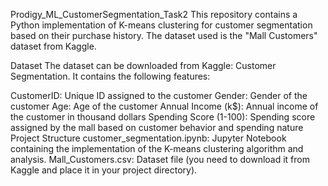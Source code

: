 Prodigy_ML_CustomerSegmentation_Task2
This repository contains a Python implementation of K-means clustering for customer segmentation based on their purchase history. The dataset used is the "Mall Customers" dataset from Kaggle.

Dataset
The dataset can be downloaded from Kaggle: Customer Segmentation. It contains the following features:

CustomerID: Unique ID assigned to the customer
Gender: Gender of the customer
Age: Age of the customer
Annual Income (k$): Annual income of the customer in thousand dollars
Spending Score (1-100): Spending score assigned by the mall based on customer behavior and spending nature
Project Structure
customer_segmentation.ipynb: Jupyter Notebook containing the implementation of the K-means clustering algorithm and analysis.
Mall_Customers.csv: Dataset file (you need to download it from Kaggle and place it in your project directory).
